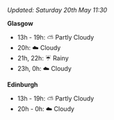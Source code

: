 *Updated: Saturday 20th May 11:30*

**Glasgow**

* 13h - 19h: :partly_sunny: Partly Cloudy
* 20h: :cloud: Cloudy
* 21h, 22h: :umbrella: Rainy
* 23h, 0h: :cloud: Cloudy

**Edinburgh**

* 13h - 19h: :partly_sunny: Partly Cloudy
* 20h - 0h: :cloud: Cloudy

